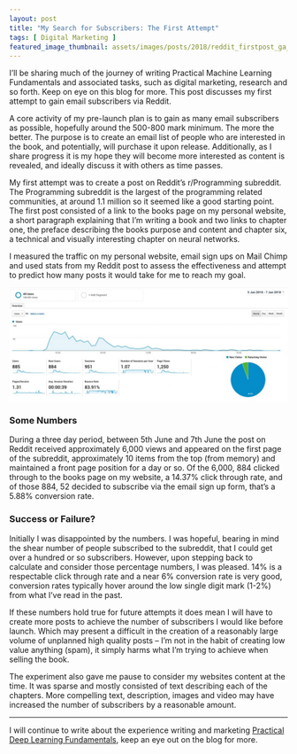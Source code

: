 ```yaml
---
layout: post
title: "My Search for Subscribers: The First Attempt"
tags: [ Digital Marketing ]
featured_image_thumbnail: assets/images/posts/2018/reddit_firstpost_ga_overview.jpg
---
```

I’ll be sharing much of the journey of writing Practical Machine Learning Fundamentals and associated tasks, such as digital marketing, research and so forth. Keep on eye on this blog for more. This post discusses my first attempt to gain email subscribers via Reddit.

A core activity of my pre-launch plan is to gain as many email subscribers as possible, hopefully around the 500-800 mark minimum. The more the better. The purpose is to create an email list of people who are interested in the book, and potentially, will purchase it upon release. Additionally, as I share progress it is my hope they will become more interested as content is revealed, and ideally discuss it with others as time passes.

My first attempt was to create a post on Reddit’s r/Programming subreddit. The Programming subreddit is the largest of the programming related communities, at around 1.1 million so it seemed like a good starting point. The first post consisted of a link to the books page on my personal website, a short paragraph explaining that I’m writing a book and two links to chapter one, the preface describing the books purpose and content and chapter six, a technical and visually interesting chapter on neural networks.

I measured the traffic on my personal website, email sign ups on Mail Chimp and used stats from my Reddit post to assess the effectiveness and attempt to predict how many posts it would take for me to reach my goal.

![](assets/images/posts/2018/reddit_firstpost_ga_overview.jpg)

### Some Numbers
During a three day period, between 5th June and 7th June the post on Reddit received approximately 6,000 views and appeared on the first page of the subreddit, approximately 10 items from the top (from memory) and maintained a front page position for a day or so. Of the 6,000, 884 clicked through to the books page on my website, a 14.37% click through rate, and of those 884, 52 decided to subscribe via the email sign up form, that’s a 5.88% conversion rate.

### Success or Failure?
Initially I was disappointed by the numbers. I was hopeful, bearing in mind the shear number of people subscribed to the subreddit, that I could get over a hundred or so subscribers. However, upon stepping back to calculate and consider those percentage numbers, I was pleased. 14% is a respectable click through rate and a near 6% conversion rate is very good, conversion rates typically hover around the low single digit mark (1-2%) from what I’ve read in the past.

If these numbers hold true for future attempts it does mean I will have to create more posts to achieve the number of subscribers I would like before launch. Which may present a difficult in the creation of a reasonably large volume of unplanned high quality posts – I’m not in the habit of creating low value anything (spam), it simply harms what I’m trying to achieve when selling the book.

The experiment also gave me pause to consider my websites content at the time. It was sparse and mostly consisted of text describing each of the chapters. More compelling text, description, images and video may have increased the number of subscribers by a reasonable amount.

---

I will continue to write about the experience writing and marketing [Practical Deep Learning Fundamentals](/practical-deep-learning-fundamentals), keep an eye out on the blog for more.

